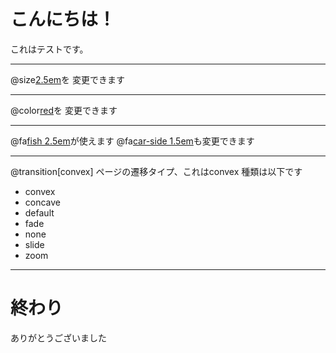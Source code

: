 # こんにちは！
これはテストです。

---

@size[2.5em](フォントサイズ)を
変更できます

---

@color[red](フォントカラー)を
変更できます

---

@fa[fish 2.5em](アイコン)が使えます
@fa[car-side 1.5em](サイズ)も変更できます

---

@transition[convex]
ページの遷移タイプ、これはconvex
種類は以下です
- convex
- concave
- default
- fade
- none
- slide
- zoom

---

# 終わり
ありがとうございました
